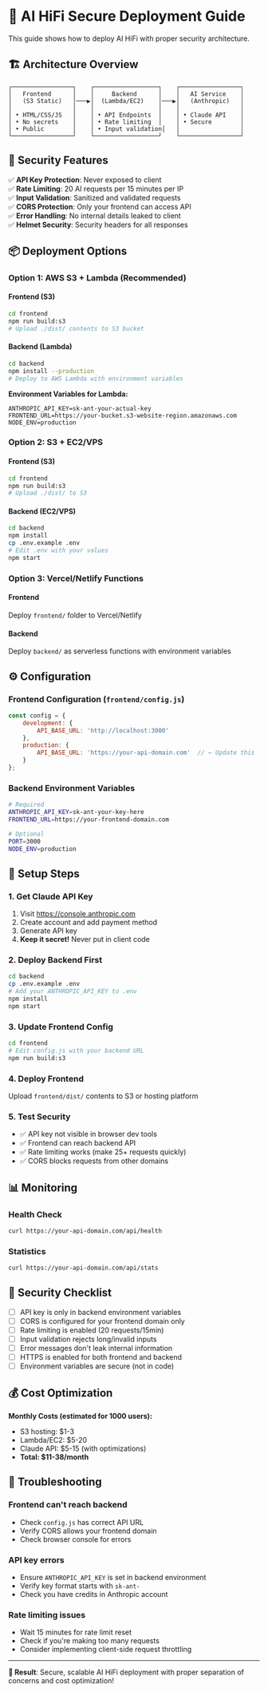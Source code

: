 # 🚀 AI HiFi Secure Deployment Guide

This guide shows how to deploy AI HiFi with proper security architecture.

## 🏗️ Architecture Overview

```
┌─────────────────┐    ┌──────────────────┐    ┌─────────────────┐
│   Frontend      │    │     Backend      │    │   AI Service    │
│   (S3 Static)   │───▶│  (Lambda/EC2)    │───▶│   (Anthropic)   │
│                 │    │                  │    │                 │
│ • HTML/CSS/JS   │    │ • API Endpoints  │    │ • Claude API    │
│ • No secrets    │    │ • Rate limiting  │    │ • Secure        │
│ • Public        │    │ • Input validation│   │                 │
└─────────────────┘    └──────────────────┘    └─────────────────┘
```

## 🔐 Security Features

✅ **API Key Protection**: Never exposed to client  
✅ **Rate Limiting**: 20 AI requests per 15 minutes per IP  
✅ **Input Validation**: Sanitized and validated requests  
✅ **CORS Protection**: Only your frontend can access API  
✅ **Error Handling**: No internal details leaked to client  
✅ **Helmet Security**: Security headers for all responses  

## 📦 Deployment Options

### Option 1: AWS S3 + Lambda (Recommended)

#### Frontend (S3)
```bash
cd frontend
npm run build:s3
# Upload ./dist/ contents to S3 bucket
```

#### Backend (Lambda)
```bash
cd backend
npm install --production
# Deploy to AWS Lambda with environment variables
```

**Environment Variables for Lambda:**
```
ANTHROPIC_API_KEY=sk-ant-your-actual-key
FRONTEND_URL=https://your-bucket.s3-website-region.amazonaws.com
NODE_ENV=production
```

### Option 2: S3 + EC2/VPS

#### Frontend (S3)
```bash
cd frontend  
npm run build:s3
# Upload ./dist/ to S3
```

#### Backend (EC2/VPS)
```bash
cd backend
npm install
cp .env.example .env
# Edit .env with your values
npm start
```

### Option 3: Vercel/Netlify Functions

#### Frontend
Deploy `frontend/` folder to Vercel/Netlify

#### Backend  
Deploy `backend/` as serverless functions with environment variables

## ⚙️ Configuration

### Frontend Configuration (`frontend/config.js`)
```javascript
const config = {
    development: {
        API_BASE_URL: 'http://localhost:3000'
    },
    production: {
        API_BASE_URL: 'https://your-api-domain.com'  // ← Update this
    }
};
```

### Backend Environment Variables
```bash
# Required
ANTHROPIC_API_KEY=sk-ant-your-key-here
FRONTEND_URL=https://your-frontend-domain.com

# Optional
PORT=3000
NODE_ENV=production
```

## 🔧 Setup Steps

### 1. Get Claude API Key
1. Visit https://console.anthropic.com
2. Create account and add payment method
3. Generate API key
4. **Keep it secret!** Never put in client code

### 2. Deploy Backend First
```bash
cd backend
cp .env.example .env
# Add your ANTHROPIC_API_KEY to .env
npm install
npm start
```

### 3. Update Frontend Config
```bash
cd frontend
# Edit config.js with your backend URL
npm run build:s3
```

### 4. Deploy Frontend
Upload `frontend/dist/` contents to S3 or hosting platform

### 5. Test Security
- ✅ API key not visible in browser dev tools
- ✅ Frontend can reach backend API
- ✅ Rate limiting works (make 25+ requests quickly)
- ✅ CORS blocks requests from other domains

## 📊 Monitoring

### Health Check
```bash
curl https://your-api-domain.com/api/health
```

### Statistics
```bash
curl https://your-api-domain.com/api/stats
```

## 🚨 Security Checklist

- [ ] API key is only in backend environment variables
- [ ] CORS is configured for your frontend domain only
- [ ] Rate limiting is enabled (20 requests/15min)
- [ ] Input validation rejects long/invalid inputs
- [ ] Error messages don't leak internal information
- [ ] HTTPS is enabled for both frontend and backend
- [ ] Environment variables are secure (not in code)

## 💰 Cost Optimization

**Monthly Costs (estimated for 1000 users):**
- S3 hosting: $1-3
- Lambda/EC2: $5-20  
- Claude API: $5-15 (with optimizations)
- **Total: $11-38/month**

## 🐛 Troubleshooting

### Frontend can't reach backend
- Check `config.js` has correct API URL
- Verify CORS allows your frontend domain
- Check browser console for errors

### API key errors
- Ensure `ANTHROPIC_API_KEY` is set in backend environment
- Verify key format starts with `sk-ant-`
- Check you have credits in Anthropic account

### Rate limiting issues  
- Wait 15 minutes for rate limit reset
- Check if you're making too many requests
- Consider implementing client-side request throttling

---

**🎯 Result**: Secure, scalable AI HiFi deployment with proper separation of concerns and cost optimization!